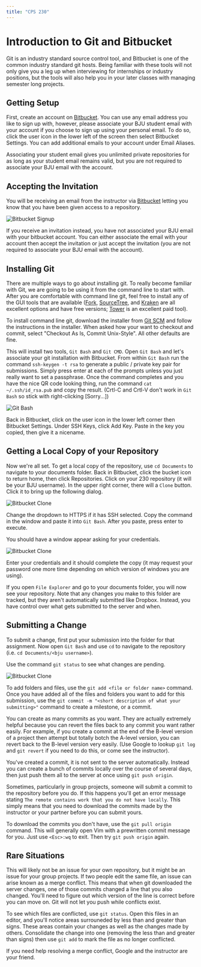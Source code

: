 ```yaml
---
title: "CPS 230"
---
```


# Introduction to Git and Bitbucket

Git is an industry standard source control tool, and Bitbucket is one of the common industry standard git hosts.  Being familiar with these tools will not only give you a leg up when interviewing for internships or industry positions, but the tools will also help you in your later classes with managing semester long projects.

## Getting Setup

First, create an account on [Bitbucket](https://bitbucket.org).  You can use any email address you like to sign up with, however, please associate your BJU student email with your account if you choose to sign up using your personal email.  To do so, click the user icon in the lower left of the screen then select Bitbucket Settings.  You can add additional emails to your account under Email Aliases.

Associating your student email gives you unlimited private repositories for as long as your student email remains valid, but you are not required to associate your BJU email with the account.

## Accepting the Invitation

You will be receiving an email from the instructor via [Bitbucket](https://bitbucket.org) letting you know that you have been given access to a repository.

![Bitbucket Signup](bitbucket-git-images/signup.png)

If you receive an invitation instead, you have not associated your BJU email with your bitbucket account. You can either associate the email with your account then accept the invitation or just accept the invitation (you are not required to associate your BJU email with the account).

## Installing Git

There are multiple ways to go about installing git.  To really become familiar with Git, we are going to be using it from the command line to start with.  After you are comfortable with command line git, feel free to install any of the GUI tools that are available ([Fork](https://git-fork.com/), [SourceTree](https://www.sourcetreeapp.com/), and [Kraken](https://www.gitkraken.com/) are all excellent options and have free versions; [Tower](https://www.git-tower.com/windows) is an excellent paid tool).

To install command line git, download the installer from [Git SCM](https://git-scm.com/) and follow the instructions in the installer.  When asked how your want to checkout and commit, select "Checkout As Is, Commit Unix-Style". All other defaults are fine.

This will install two tools, `Git Bash` and `Git CMD`. Open `Git Bash` and let's associate your git installation with Bitbucket. From within `Git Bash` run the command `ssh-keygen -t rsa` to generate a public / private key pair for submissions.  Simply press enter at each of the prompts unless you just really want to set a passphrase.  Once the command completes and you have the nice QR code looking thing, run the command `cat ~/.ssh/id_rsa.pub` and copy the result. (Crtl-C and Crtl-V don't work in `Git Bash` so stick with right-clicking [Sorry...])

![Git Bash](bitbucket-git-images/ssh.png)

Back in Bitbucket, click on the user icon in the lower left corner then Bitbucket Settings. Under SSH Keys, click Add Key. Paste in the key you copied, then give it a nicename.

## Getting a Local Copy of your Repository

Now we're all set.  To get a local copy of the repository, use `cd Documents` to navigate to your documents folder. Back in Bitbucket, click the bucket icon to return home, then click Repositories.  Click on your 230 repository (it will be your BJU username).  In the upper right corner, there will a `Clone` button.  Click it to bring up the following dialog.

![Bitbucket Clone](bitbucket-git-images/dialog.png)

Change the dropdown to HTTPS if it has SSH selected. Copy the command in the window and paste it into `Git Bash`.  After you paste, press enter to execute.

You should have a window appear asking for your credentials.

![Bitbucket Clone](bitbucket-git-images/credentials.png)

Enter your credentials and it should complete the copy (it may request your password one more time depending on which version of windows you are using).

If you open `File Explorer` and go to your documents folder, you will now see your repository.  Note that any changes you make to this folder are tracked, but they aren't automatically submitted like Dropbox.  Instead, you have control over what gets submitted to the server and when.

## Submitting a Change

To submit a change, first put your submission into the folder for that assignment.  Now open `Git Bash` and use `cd` to navigate to the repository (i.e. `cd Documents/<bju username>`).

Use the command `git status` to see what changes are pending.

![Bitbucket Clone](bitbucket-git-images/pending.png)

To add folders and files, use the `git add <file or folder name>` command.  Once you have added all of the files and folders you want to add for this submission, use the `git commit -m "<short description of what your submitting>"` command to create a milestone, or a commit.

You can create as many commits as you want.  They are actually extremely helpful because you can revert the files back to any commit you want rather easily.  For example, if you create a commit at the end of the B-level version of a project then attempt but totally botch the A-level version, you can revert back to the B-level version very easily. (Use Google to lookup `git log` and `git revert` if you need to do this, or come see the instructor).

You've created a commit, it is not sent to the server automatically.  Instead you can create a bunch of commits locally over the course of several days, then just push them all to the server at once using `git push origin`.

Sometimes, particularly in group projects, someone will submit a commit to the repository before you do.  If this happens you'll get an error message stating `The remote contains work that you do not have locally`.  This simply means that you need to download the commits made by the instructor or your partner before you can submit yours.

To download the commits you don't have, use the `git pull origin` command.  This will generally open Vim with a prewritten commit message for you.  Just use `<Esc>:wq` to exit.  Then try `git push origin` again.

## Rare Situations

This will likely not be an issue for your own repository, but it might be an issue for your group projects.  If two people edit the same file, an issue can arise known as a merge conflict.  This means that when git downloaded the server changes, one of those commits changed a line that you also changed.  You'll need to figure out which version of the line is correct before you can move on.  Git will not let you push while conflicts exist.

To see which files are conflicted, use `git status`.  Open this files in an editor, and you'll notice areas surrouneded by less than and greater than signs.  These areas contain your changes as well as the changes made by others.  Consolidate the change into one (removing the less than and greater than signs) then use `git add` to mark the file as no longer conflicted.

If you need help resolving a merge conflict, Google and the instructor are your friend.
